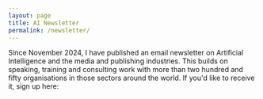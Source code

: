 ```yaml
---
layout: page
title: AI Newsletter
permalink: /newsletter/
---
```


Since November 2024, I have published an email newsletter on Artificial Intelligence and the media and publishing industries. This builds on speaking, training and consulting work with more than two hundred and fifty organisations in those sectors around the world. If you'd like to receive it, sign up here: 

<script async data-uid="621c3d97eb" src="https://outside-context.kit.com/621c3d97eb/index.js"></script>
